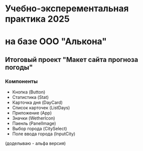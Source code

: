 # Учебно-эксперементальная практика 2025
# на базе ООО "Алькона"

## Итоговый проект "Макет сайта прогноза погоды"

### Компоненты

- Кнопка (Button)
- Статистика (Stat)
- Карточка дня (DayCard)
- Список карточек (ListDays)
- Приложение (App)
- Значки (WetherIcon)
- Паенль (PanelImage)
- Выбор города (CitySelect)
- Поле ввода города (InputCity)

(доделываю - альфа версия)
